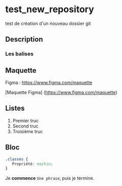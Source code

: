 # test_new_repository
 test de création d'un nouveau dossier git
## Description 

### Les balises 

## Maquette 

Figma : https://www.figma.com/maquette

[Maquette Figma] (https://www.figma.com/maquette)

## Listes 
1. Premier truc
2. Second truc
3. Troisième truc

## Bloc 
```css 
.classes {
   Propriété: machin;
}
```

Je **commence** `Une phrase`, puis je termine. 


